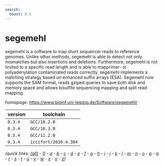 ```yaml
---
search:
  boost: 0.5
---
```

# segemehl

segemehl is a software to map short sequencer reads to reference genomes.  Unlike other methods, segemehl is able to detect not only mismatches but also insertions  and deletions. Furthermore, segemehl is not limited to a specific read length and is able  to mapprimer- or polyadenylation contaminated reads correctly. segemehl implements a matching  strategy based on enhanced suffix arrays (ESA). Segemehl now supports the SAM format, reads  gziped queries to save both disk and memory space and allows bisulfite sequencing mapping  and split read mapping.

*homepage*: <https://www.bioinf.uni-leipzig.de/Software/segemehl/>

version | toolchain
--------|----------
``0.3.4`` | ``GCC/10.2.0``
``0.3.4`` | ``GCC/10.3.0``
``0.3.4`` | ``GCC/11.2.0``
``0.3.4`` | ``iccifort/2020.4.304``


*(quick links: [(all)](../index.md) - [0](../0/index.md) - [a](../a/index.md) - [b](../b/index.md) - [c](../c/index.md) - [d](../d/index.md) - [e](../e/index.md) - [f](../f/index.md) - [g](../g/index.md) - [h](../h/index.md) - [i](../i/index.md) - [j](../j/index.md) - [k](../k/index.md) - [l](../l/index.md) - [m](../m/index.md) - [n](../n/index.md) - [o](../o/index.md) - [p](../p/index.md) - [q](../q/index.md) - [r](../r/index.md) - [s](../s/index.md) - [t](../t/index.md) - [u](../u/index.md) - [v](../v/index.md) - [w](../w/index.md) - [x](../x/index.md) - [y](../y/index.md) - [z](../z/index.md))*

